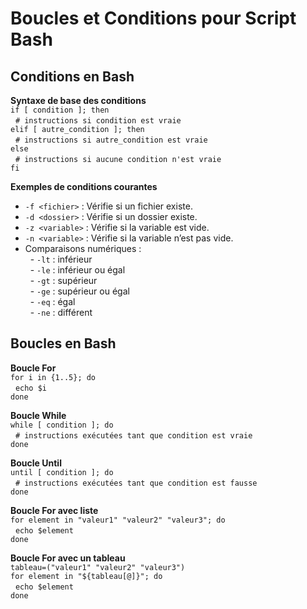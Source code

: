 # Boucles et Conditions pour Script Bash

## Conditions en Bash  
**Syntaxe de base des conditions**  
`if [ condition ]; then`  
&nbsp;&nbsp;`# instructions si condition est vraie`  
`elif [ autre_condition ]; then`  
&nbsp;&nbsp;`# instructions si autre_condition est vraie`  
`else`  
&nbsp;&nbsp;`# instructions si aucune condition n'est vraie`  
`fi`  

**Exemples de conditions courantes**  
- `-f <fichier>` : Vérifie si un fichier existe.  
- `-d <dossier>` : Vérifie si un dossier existe.  
- `-z <variable>` : Vérifie si la variable est vide.  
- `-n <variable>` : Vérifie si la variable n’est pas vide.  
- Comparaisons numériques :  
&nbsp;&nbsp;- `-lt` : inférieur  
&nbsp;&nbsp;- `-le` : inférieur ou égal  
&nbsp;&nbsp;- `-gt` : supérieur  
&nbsp;&nbsp;- `-ge` : supérieur ou égal  
&nbsp;&nbsp;- `-eq` : égal  
&nbsp;&nbsp;- `-ne` : différent  

## Boucles en Bash  
**Boucle For**  
`for i in {1..5}; do`  
&nbsp;&nbsp;`echo $i`  
`done`  

**Boucle While**  
`while [ condition ]; do`  
&nbsp;&nbsp;`# instructions exécutées tant que condition est vraie`  
`done`  

**Boucle Until**  
`until [ condition ]; do`  
&nbsp;&nbsp;`# instructions exécutées tant que condition est fausse`  
`done`  

**Boucle For avec liste**  
`for element in "valeur1" "valeur2" "valeur3"; do`  
&nbsp;&nbsp;`echo $element`  
`done`  

**Boucle For avec un tableau**  
`tableau=("valeur1" "valeur2" "valeur3")`  
`for element in "${tableau[@]}"; do`  
&nbsp;&nbsp;`echo $element`  
`done`  
